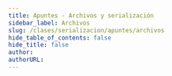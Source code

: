 ```yaml
---
title: Apuntes - Archivos y serialización
sidebar_label: Archivos
slug: /clases/serializacion/apuntes/archivos
hide_table_of_contents: false
hide_title: false
author: 
authorURL: 
---
```


